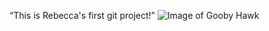 “This is Rebecca's first git project!”
![Image of Gooby Hawk](https://images.unsplash.com/photo-1600106552234-945a96ef5424?ixlib=rb-1.2.1&ixid=eyJhcHBfaWQiOjEyMDd9&auto=format&fit=crop&w=2134&q=80)